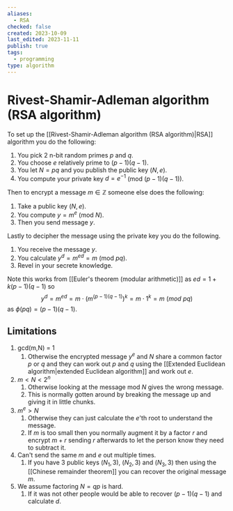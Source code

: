 ```yaml
---
aliases:
  - RSA
checked: false
created: 2023-10-09
last_edited: 2023-11-11
publish: true
tags:
  - programming
type: algorithm
---
```

# Rivest-Shamir-Adleman algorithm (RSA algorithm)

To set up the [[Rivest-Shamir-Adleman algorithm (RSA algorithm)|RSA]] algorithm you do the following:

1. You pick 2 n-bit random primes $p$ and $q$.
3. You choose $e$ relatively prime to $(p-1)(q-1)$.
4. You let $N = pq$ and you publish the public key $(N,e)$.
5. You compute your private key $d = e^{-1}$ (mod $(p-1)(q-1)$).

Then to encrypt a message $m \in \mathbb{Z}$ someone else does the following:

1. Take a public key $(N,e)$.
2. You compute $y = m^e$ (mod $N$).
3. Then you send message $y$.

Lastly to decipher the message using the private key you do the following.

1. You receive the message $y$.
2. You calculate $y^d = m^{ed} = m$ (mod $pq$).
3. Revel in your secrete knowledge.

Note this works from [[Euler's theorem (modular arithmetic)]] as $ed = 1 + k(p-1)(q-1)$ so
$$ y^d = m^{ed} = m \cdot (m^{(p-1)(q-1)})^k = m \cdot 1^k = m \ (mod \ pq)$$
as $\phi(pq) = (p-1)(q-1)$.

## Limitations

1. gcd(m,N) = 1
	1. Otherwise the encrypted message $y^e$ and $N$ share a common factor $p$ or $q$ and they can work out $p$ and $q$ using the [[Extended Euclidean algorithm|extended Euclidean algorithm]] and work out $e$.
2. $m < N < 2^n$
	1. Otherwise looking at the message mod $N$ gives the wrong message.
	2. This is normally gotten around by breaking the message up and giving it in little chunks.
3. $m^e > N$
	1. Otherwise they can just calculate the $e$'th root to understand the message.
	2. If $m$ is too small then you normally augment it by a factor $r$ and encrypt $m + r$ sending $r$ afterwards to let the person know they need to subtract it.
4. Can't send the same $m$ and $e$ out multiple times.
	1. If you have 3 public keys $(N_1, 3)$, $(N_2, 3)$ and $(N_3,3)$ then using the [[Chinese remainder theorem]] you can recover the original message $m$.
5. We assume factoring $N = qp$ is hard.
	1. If it was not other people would be able to recover $(p-1)(q-1)$ and calculate $d$.
